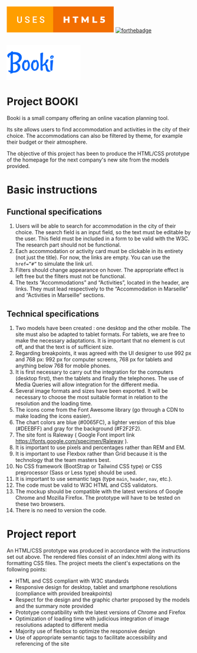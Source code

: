 [![forthebadge](./readme-assets/html5-badge.svg)](https://forthebadge.com)
[![forthebadge](https://forthebadge.com/images/badges/uses-css.svg)](https://forthebadge.com)

<br/>

<div id="header" align="left">
  <img src="./readme-assets/Booki.png" width="200"/>
</div>

# Project BOOKI

Booki is a small company offering an online vacation planning tool.

Its site allows users to find accommodation and activities in the city of their choice.
The accommodations can also be filtered by theme, for example their budget or their atmosphere.

The objective of this project has been to produce the HTML/CSS prototype of the homepage for the next company's new site from the models provided.

# Basic instructions

## Functional specifications

1. Users will be able to search for accommodation in the city of their choice.
   The search field is an input field, so the text must be editable by the user.
   This field must be included in a form to be valid with the W3C.
   The research part should not be functional.
2. Each accommodation or activity card must be clickable in its entirety (not just the title).
   For now, the links are empty.
   You can use the `href=”#”` to simulate the link url.
3. Filters should change appearance on hover.
   The appropriate effect is left free but the filters must not be functional.
4. The texts “Accommodations” and “Activities”, located in the header, are links.
   They must lead respectively to the “Accommodation in Marseille” and “Activities in Marseille” sections.

## Technical specifications

1.  Two models have been created : one desktop and the other mobile.
    The site must also be adapted to tablet formats.
    For tablets, we are free to make the necessary adaptations.
    It is important that no element is cut off, and that the text is of sufficient size.
2.  Regarding breakpoints, it was agreed with the UI designer to use 992 px and 768 px:
    992 px for computer screens, 768 px for tablets and anything below 768 for mobile phones.
3.  It is first necessary to carry out the integration for the computers (desktop first), then the tablets and
    finally the telephones.
    The use of Media Queries will allow integration for the different media.
4.  Several image formats and sizes have been exported.
    It will be necessary to choose the most suitable format in relation to the resolution and the loading time.
5.  The icons come from the Font Awesome library (go through a CDN to make loading the icons easier).
6.  The chart colors are blue (#0065FC), a lighter version of this blue (#DEEBFF) and gray for the background
    (#F2F2F2).
7.  The site font is Raleway ( Google Font import link https://fonts.google.com/specimen/Raleway ).
8.  It is important to use pixels and percentages rather than REM and EM.
9.  It is important to use Flexbox rather than Grid because it is the technology that the team masters best.
10. No CSS framework (BootStrap or Tailwind CSS type) or CSS preprocessor (Sass or Less type) should be used.
11. It is important to use semantic tags (type `main`, `header`, `nav`, etc.).
12. The code must be valid to W3C HTML and CSS validators.
13. The mockup should be compatible with the latest versions of Google Chrome and Mozilla Firefox.
    The prototype will have to be tested on these two browsers.
14. There is no need to version the code.

# Project report

An HTML/CSS prototype was produced in accordance with the instructions set out above.
The rendered files consist of an index.html along with its formatting CSS files.
The project meets the client's expectations on the following points:

- HTML and CSS compliant with W3C standards
- Responsive design for desktop, tablet and smartphone resolutions (compliance with provided breakpoints)
- Respect for the design and the graphic charter proposed by the models and the summary note provided
- Prototype compatibility with the latest versions of Chrome and Firefox
- Optimization of loading time with judicious integration of image resolutions adapted to different media
- Majority use of flexbox to optimize the responsive design
- Use of appropriate semantic tags to facilitate accessibility and referencing of the site
